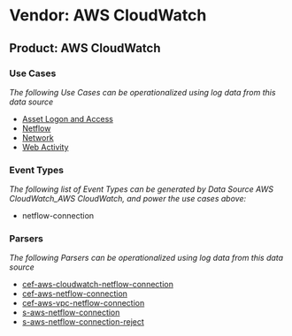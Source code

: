 Vendor: AWS CloudWatch
======================
Product: AWS CloudWatch
-----------------------

### Use Cases

_The following Use Cases can be operationalized using log data from this data source_

* [Asset Logon and Access](../UseCases/usecase_asset_logon_and_access.md)
* [Netflow](../UseCases/usecase_netflow.md)
* [Network](../UseCases/usecase_network.md)
* [Web Activity](../UseCases/usecase_web_activity.md)


### Event Types

_The following list of Event Types can be generated by Data Source AWS CloudWatch_AWS CloudWatch, and power the use cases above:_

- netflow-connection


### Parsers

_The following Parsers can be operationalized using log data from this data source_

* [cef-aws-cloudwatch-netflow-connection](../Parsers/parserContent_cef-aws-cloudwatch-netflow-connection.md)
* [cef-aws-netflow-connection](../Parsers/parserContent_cef-aws-netflow-connection.md)
* [cef-aws-vpc-netflow-connection](../Parsers/parserContent_cef-aws-vpc-netflow-connection.md)
* [s-aws-netflow-connection](../Parsers/parserContent_s-aws-netflow-connection.md)
* [s-aws-netflow-connection-reject](../Parsers/parserContent_s-aws-netflow-connection-reject.md)
